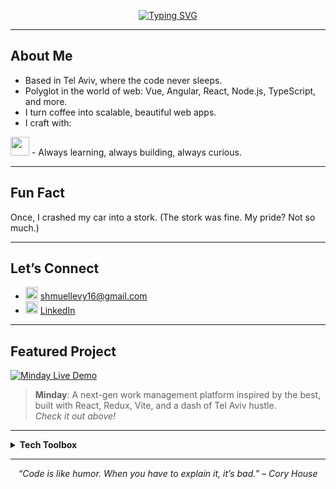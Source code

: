 <!-- Profile README for Shmuel Levy -->

<p align="center">
  <a href="https://git.io/typing-svg">
     <img src="https://readme-typing-svg.demolab.com?font=Fira+Code&pause=1000&color=24BE23&background=FF000000&center=true&vCenter=true&width=600&lines=Hey+I'm+Shmuel+Levy%2C+Welcome!;I'm+a+Full-Stack+Developer+%7C+MERN+Magician;Crafting+Pixel-Perfect+UIs+and+Robust+Backends;Coding+from+Tel+Aviv%2C+where+the+code+never+sleeps;Let%E2%80%99s+build+cool+things+together!" alt="Typing SVG" />
  </a>
</p>

<hr/>

## About Me

-  Based in Tel Aviv, where the code never sleeps.
-  Polyglot in the world of web: Vue, Angular, React, Node.js, TypeScript, and more.
-  I turn coffee into scalable, beautiful web apps.
-  I craft with:
  <img src="https://skillicons.dev/icons?i=react,vue,angular,js,ts,html,css,scss,nodejs,mongodb,redux,vite,postman" height="30" />
-  Always learning, always building, always curious.

---

## Fun Fact

 Once, I crashed my car into a stork. (The stork was fine. My pride? Not so much.)

---

## Let’s Connect

- <img src="https://cdn.jsdelivr.net/gh/devicons/devicon/icons/google/google-original.svg" width="20"/> [shmuellevy16@gmail.com](mailto:shmuellevy16@gmail.com)
- <img src="https://cdn.jsdelivr.net/gh/devicons/devicon/icons/linkedin/linkedin-original.svg" width="20"/> [LinkedIn](https://www.linkedin.com/in/shmuel-levy-760171295/)

---

## Featured Project

<a href="https://minday.onrender.com/" target="_blank">
  <img src="https://img.shields.io/badge/Minday-Live%20Demo-blue?style=for-the-badge&logo=vercel" alt="Minday Live Demo"/>
</a>

> <b>Minday</b>: A next-gen work management platform inspired by the best, built with React, Redux, Vite, and a dash of Tel Aviv hustle.  
> <i>Check it out above!</i>

---

<details>
  <summary><b>Tech Toolbox</b></summary>
  <br>
  <img src="https://skillicons.dev/icons?i=react,vue,angular,js,ts,html,css,scss,nodejs,mongodb,redux,vite,postman,git,github" height="40" />
</details>

---

<p align="center">
  <i>“Code is like humor. When you have to explain it, it’s bad.” – Cory House</i>
</p>
